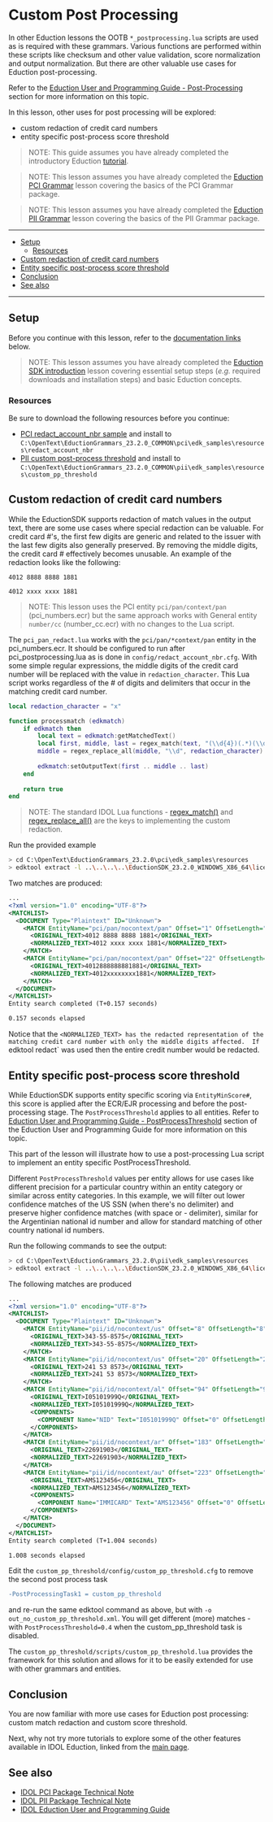 # Custom Post Processing

In other Eduction lessons the OOTB `*_postprocessing.lua` scripts are used as is required with these grammars. Various functions are performed within these scripts like checksum and other value validation, score normalization and output normalization.  But there are other valuable use cases for Eduction post-processing.

Refer to the [Eduction User and Programming Guide - Post-Processing](https://www.microfocus.com/documentation/idol/IDOL_23_2/EductionSDK_23.2_Documentation/Guides/html/Content/UseEduction/PostProcessing/LuaPostProcessing.htm) section for more information on this topic.

In this lesson, other uses for post processing will be explored:
- custom redaction of credit card numbers
- entity specific post-process score threshold

> NOTE: This guide assumes you have already completed the introductory Eduction [tutorial](./introduction.md#eduction-sdk-introduction).

> NOTE: This lesson assumes you have already completed the [Eduction PCI Grammar](../eduction/pci_grammar.md#use-pci-eduction-grammars) lesson covering the basics of the PCI Grammar package.

> NOTE: This lesson assumes you have already completed the [Eduction PII Grammar](../eduction/pii_grammar.md#use-pii-eduction-grammars) lesson covering the basics of the PII Grammar package.

---

- [Setup](#setup)
  - [Resources](#resources)
- [Custom redaction of credit card numbers](#custom-redaction-of-credit-card-numbers)
- [Entity specific post-process score threshold](#entity-specific-post-process-score-threshold)
- [Conclusion](#conclusion)
- [See also](#see-also)

---

## Setup

Before you continue with this lesson, refer to the [documentation links](#see-also) below.

> NOTE: This lesson assumes you have already completed the [Eduction SDK introduction](./introduction.md#eduction-sdk-introduction) lesson covering essential setup steps (*e.g.* required downloads and installation steps) and basic Eduction concepts.

### Resources

Be sure to download the following resources before you continue:
- [PCI redact_account_nbr sample](../../resources/eduction/pci/edk_samples/resources/redact_account_nbr) and install to `C:\OpenText\EductionGrammars_23.2.0_COMMON\pci\edk_samples\resources\redact_account_nbr`
- [PII custom post-process threshold](../../resources/eduction/pii/edk_samples/resources/custom_pp_threshold) and install to `C:\OpenText\EductionGrammars_23.2.0_COMMON\pii\edk_samples\resources\custom_pp_threshold`

## Custom redaction of credit card numbers

While the EductionSDK supports redaction of match values in the output text, there are some use cases where special redaction can be valuable. For credit card #'s, the first few digits are generic and related to the issuer with the last few digits also generally preserved.  By removing the middle digits, the credit card # effectively becomes unusable. An example of the redaction looks like the following: 
```
4012 8888 8888 1881

4012 xxxx xxxx 1881
````

> NOTE: This lesson uses the PCI entity `pci/pan/context/pan` (pci_numbers.ecr) but the same approach works with General entity `number/cc` (number_cc.ecr) with no changes to the Lua script.

The `pci_pan_redact.lua` works with the `pci/pan/*context/pan` entity in the pci_numbers.ecr. It should be configured to run after pci_postprocessing.lua as is done in `config/redact_account_nbr.cfg`.  With some simple regular expressions, the middle digits of the credit card number will be replaced with the value in `redaction_character`.  This Lua script works regardless of the # of digits and delimiters that occur in the matching credit card number.

```lua
local redaction_character = "x"

function processmatch (edkmatch)
    if edkmatch then
		local text = edkmatch:getMatchedText()
		local first, middle, last = regex_match(text, "(\\d{4})(.*)(\\d{4})")
		middle = regex_replace_all(middle, "\\d", redaction_character)
		
		edkmatch:setOutputText(first .. middle .. last) 
	end
	
	return true
end
```

> NOTE: The standard IDOL Lua functions - [regex_match()](https://www.microfocus.com/documentation/idol/IDOL_23_2/NiFiIngest_23.2_Documentation/Help/Content/Lua/General/_LUA_regex_match.htm) and  [regex_replace_all()](https://www.microfocus.com/documentation/idol/IDOL_23_2/NiFiIngest_23.2_Documentation/Help/Content/Lua/General/_LUA_regex_replace_all.htm) are the keys to implementing the custom redaction. 


Run the provided example
```sh
> cd C:\OpenText\EductionGrammars_23.2.0\pci\edk_samples\resources
> edktool extract -l ..\..\..\..\EductionSDK_23.2.0_WINDOWS_X86_64\licensekey.dat -c redact_account_nbr\config\redact_account_nbr.cfg -i redact_account_nbr\input\input.txt
```

Two matches are produced:
```xml
...
<?xml version="1.0" encoding="UTF-8"?>
<MATCHLIST>
  <DOCUMENT Type="Plaintext" ID="Unknown">
    <MATCH EntityName="pci/pan/nocontext/pan" Offset="1" OffsetLength="1" Score="1" NormalizedTextSize="19" NormalizedTextLength="19" OriginalTextSize="19" OriginalTextLength="19">
      <ORIGINAL_TEXT>4012 8888 8888 1881</ORIGINAL_TEXT>
      <NORMALIZED_TEXT>4012 xxxx xxxx 1881</NORMALIZED_TEXT>
    </MATCH>
    <MATCH EntityName="pci/pan/nocontext/pan" Offset="22" OffsetLength="22" Score="1" NormalizedTextSize="16" NormalizedTextLength="16" OriginalTextSize="16" OriginalTextLength="16">
      <ORIGINAL_TEXT>4012888888881881</ORIGINAL_TEXT>
      <NORMALIZED_TEXT>4012xxxxxxxx1881</NORMALIZED_TEXT>
    </MATCH>
  </DOCUMENT>
</MATCHLIST>
Entity search completed (T+0.157 seconds)

0.157 seconds elapsed
```

Notice that the `<NORMALIZED_TEXT> has the redacted representation of the matching credit card number with only the middle digits affected.  If `edktool redact` was used then the entire credit number would be redacted.

## Entity specific post-process score threshold

While EductionSDK supports entity specific scoring via `EntityMinScore#`, this score is applied after the ECR/EJR processing and before the post-processing stage. The `PostProcessThreshold` applies to all entities. Refer to [Eduction User and Programming Guide - PostProcessThreshold](https://www.microfocus.com/documentation/idol/IDOL_23_2/EductionSDK_23.2_Documentation/Guides/html/Content/Configuration/Eduction/_EDU_PostProcessThreshold.htm) section of the Eduction User and Programming Guide for more information on this topic.  

This part of the lesson will illustrate how to use a post-processing Lua script to implement an entity specific PostProcessThreshold.

Different `PostProcessThreshold` values per entity allows for use cases like different precision for a particular country within an entity category or similar across entity categories. In this example, we will filter out lower confidence matches of the US SSN (when there's no delimiter) and preserve higher confidence matches (with space or - delimiter), similar for the Argentinian national id number and allow for standard matching of other country national id numbers.

Run the following commands to see the output:

```sh
> cd C:\OpenText\EductionGrammars_23.2.0\pii\edk_samples\resources
> edktool extract -l ..\..\..\..\EductionSDK_23.2.0_WINDOWS_X86_64\licensekey.dat -c custom_pp_threshold\config\custom_pp_threshold.cfg -i custom_pp_threshold\input\input.txt -o out_custom_pp_threshold.xml
```

The following matches are produced
```xml
...
<?xml version="1.0" encoding="UTF-8"?>
<MATCHLIST>
  <DOCUMENT Type="Plaintext" ID="Unknown">
    <MATCH EntityName="pii/id/nocontext/us" Offset="8" OffsetLength="8" Score="0.5" NormalizedTextSize="11" NormalizedTextLength="11" OriginalTextSize="11" OriginalTextLength="11">
      <ORIGINAL_TEXT>343-55-8575</ORIGINAL_TEXT>
      <NORMALIZED_TEXT>343-55-8575</NORMALIZED_TEXT>
    </MATCH>
    <MATCH EntityName="pii/id/nocontext/us" Offset="20" OffsetLength="20" Score="0.45" NormalizedTextSize="11" NormalizedTextLength="11" OriginalTextSize="11" OriginalTextLength="11">
      <ORIGINAL_TEXT>241 53 8573</ORIGINAL_TEXT>
      <NORMALIZED_TEXT>241 53 8573</NORMALIZED_TEXT>
    </MATCH>
    <MATCH EntityName="pii/id/nocontext/al" Offset="94" OffsetLength="94" Score="0.5" NormalizedTextSize="10" NormalizedTextLength="10" OriginalTextSize="10" OriginalTextLength="10">
      <ORIGINAL_TEXT>I05101999Q</ORIGINAL_TEXT>
      <NORMALIZED_TEXT>I05101999Q</NORMALIZED_TEXT>
      <COMPONENTS>
        <COMPONENT Name="NID" Text="I05101999Q" Offset="0" OffsetLength="0" TextSize="10" TextLength="10"/>
      </COMPONENTS>
    </MATCH>
    <MATCH EntityName="pii/id/nocontext/ar" Offset="183" OffsetLength="183" Score="0.475" NormalizedTextSize="8" NormalizedTextLength="8" OriginalTextSize="8" OriginalTextLength="8">
      <ORIGINAL_TEXT>22691903</ORIGINAL_TEXT>
      <NORMALIZED_TEXT>22691903</NORMALIZED_TEXT>
    </MATCH>
    <MATCH EntityName="pii/id/nocontext/au" Offset="223" OffsetLength="223" Score="0.75" NormalizedTextSize="9" NormalizedTextLength="9" OriginalTextSize="9" OriginalTextLength="9">
      <ORIGINAL_TEXT>AMS123456</ORIGINAL_TEXT>
      <NORMALIZED_TEXT>AMS123456</NORMALIZED_TEXT>
      <COMPONENTS>
        <COMPONENT Name="IMMICARD" Text="AMS123456" Offset="0" OffsetLength="0" TextSize="9" TextLength="9"/>
      </COMPONENTS>
    </MATCH>
  </DOCUMENT>
</MATCHLIST>
Entity search completed (T+1.004 seconds)

1.008 seconds elapsed
```

Edit the `custom_pp_threshold/config/custom_pp_threshold.cfg` to remove the second post process task 
```diff
-PostProcessingTask1 = custom_pp_threshold
```
and re-run the same edktool command as above, but with `-o out_no_custom_pp_threshold.xml`. You will get different (more) matches - with `PostProcessThreshold=0.4` when the custom_pp_threshold task is disabled.

The `custom_pp_threshold/scripts/custom_pp_threshold.lua` provides the framework for this solution and allows for it to be easily extended for use with other grammars and entities.

## Conclusion

You are now familiar with more use cases for Eduction post processing: custom match redaction and custom score threshold.

Next, why not try more tutorials to explore some of the other features available in IDOL Eduction, linked from the [main page](../README.md#idol-eduction-showcase).

## See also

- [IDOL PCI Package Technical Note](https://www.microfocus.com/documentation/idol/IDOL_23_2/EductionGrammars_23.2_Documentation/PCI/)
- [IDOL PII Package Technical Note](https://www.microfocus.com/documentation/idol/IDOL_23_2/EductionGrammars_23.2_Documentation/PII/)
- [IDOL Eduction User and Programming Guide](https://www.microfocus.com/documentation/idol/IDOL_23_2/EductionSDK_23.2_Documentation/Guides/html/)
